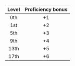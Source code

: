 | Level | Proficiency bonus |
|:-----:|:-----------------:|
| 0th   | +1                |
| 1st   | +2                |
| 5th   | +3                |
| 9th   | +4                |
| 13th  | +5                |
| 17th  | +6                |
